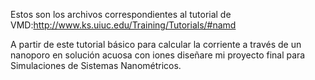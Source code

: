 Estos son los archivos correspondientes al tutorial de VMD:http://www.ks.uiuc.edu/Training/Tutorials/#namd

A partir de este tutorial básico para calcular la corriente a través de un nanoporo en solución acuosa con iones diseñare mi proyecto final para Simulaciones de Sistemas Nanométricos.
